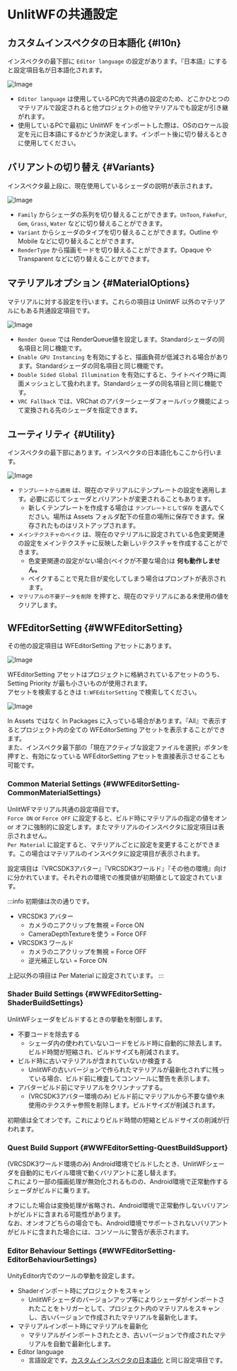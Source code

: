 # UnlitWFの共通設定

## カスタムインスペクタの日本語化 {#l10n}

インスペクタの最下部に `Editor language` の設定があります。『日本語』にすると設定項目名が日本語化されます。

![Image](./img/common-man-01.png)

- `Editor language` は使用しているPC内で共通の設定のため、どこかひとつのマテリアルで設定されると他プロジェクトの他マテリアルでも設定が引き継がれます。
- 使用しているPCで最初に UnlitWF をインポートした際は、OSのロケール設定を元に日本語にするかどうか決定します。インポート後に切り替えるときに使用してください。


## バリアントの切り替え {#Variants}

インスペクタ最上段に、現在使用しているシェーダの説明が表示されます。

![Image](./img/common-man-02.png)

- `Family` からシェーダの系列を切り替えることができます。`UnToon`, `FakeFur`, `Gem`, `Grass`, `Water` などに切り替えることができます。
- `Variant` からシェーダのタイプを切り替えることができます。Outline や Mobile などに切り替えることができます。
- `RenderType` から描画モードを切り替えることができます。Opaque や Transparent などに切り替えることができます。


## マテリアルオプション {#MaterialOptions}

マテリアルに対する設定を行います。これらの項目は UnlitWF 以外のマテリアルにもある共通設定項目です。

![Image](./img/common-man-03.png)

- `Render Queue` では RenderQueue値を設定します。Standardシェーダの同名項目と同じ機能です。
- `Enable GPU Instancing` を有効にすると、描画負荷が低減される場合があります。Standardシェーダの同名項目と同じ機能です。
- `Double Sided Global Illumination` を有効にすると、ライトベイク時に両面メッシュとして扱われます。Standardシェーダの同名項目と同じ機能です。
- `VRC Fallback` では、VRChat のアバターシェーダフォールバック機能によって変換される先のシェーダを指定できます。


## ユーティリティ {#Utility}

インスペクタの最下部にあります。インスペクタの日本語化もここから行います。

![Image](./img/common-man-01.png)

- `テンプレートから適用` は、現在のマテリアルにテンプレートの設定を適用します。必要に応じてシェーダとバリアントが変更されることもあります。
  - 新しくテンプレートを作成する場合は `テンプレートとして保存` を選んでください。場所は Assets フォルダ配下の任意の場所に保存できます。保存されたものはリストアップされます。
- `メインテクスチャのベイク` は、現在のマテリアルに設定されている色変更関連の設定をメインテクスチャに反映した新しいテクスチャを作成することができます。
  - 色変更関連の設定がない場合(ベイクが不要な場合)は **何も動作しません。**
  - ベイクすることで見た目が変化してしまう場合はプロンプトが表示されます。
- `マテリアルの不要データを削除` を押すと、現在のマテリアルにある未使用の値をクリアします。


## WFEditorSetting {#WWFEditorSetting}

その他の設定項目は WFEditorSetting アセットにあります。

![Image](./img/common-man-04.png)

WFEditorSetting アセットはプロジェクトに格納されているアセットのうち、Setting Priority が最も小さいものが使用されます。  
アセットを検索するときは `t:WFEditorSetting` で検索してください。

![Image](./img/common-man-05.png)

In Assets ではなく In Packages に入っている場合があります。『All』で表示するとプロジェクト内の全ての WFEditorSetting アセットを表示することができます。  
また、インスペクタ最下部の「現在アクティブな設定ファイルを選択」ボタンを押すと、有効になっている WFEditorSetting アセットを直接表示させることも可能です。

### Common Material Settings {#WWFEditorSetting-CommonMaterialSettings}

UnlitWFマテリアル共通の設定項目です。  
`Force ON` or `Force OFF` に設定すると、ビルド時にマテリアルの指定の値をオン or オフに強制的に設定します。またマテリアルのインスペクタに設定項目は表示されません。  
`Per Material` に設定すると、マテリアルごとに設定を変更することができます。この場合はマテリアルのインスペクタに設定項目が表示されます。

設定項目は『VRCSDK3アバター』『VRCSDK3ワールド』『その他の環境』向けに分かれています。それぞれの環境での推奨値が初期値として設定されています。

:::info
初期値は次の通りです。

- VRCSDK3 アバター
  - カメラのニアクリップを無視 = Force ON
  - CameraDepthTextureを使う = Force OFF
- VRCSDK3 ワールド
  - カメラのニアクリップを無視 = Force OFF
  - 逆光補正しない = Force ON

上記以外の項目は Per Material に設定されています。
:::

### Shader Build Settings {#WWFEditorSetting-ShaderBuildSettings}

UnlitWFシェーダをビルドするときの挙動を制御します。

- 不要コードを除去する
  - シェーダ内の使われていないコードをビルド時に自動的に除去します。ビルド時間が短縮され、ビルドサイズも削減されます。
- ビルド時に古いマテリアルが含まれていないか検査する
  - UnlitWFの古いバージョンで作られたマテリアルが最新化されずに残っている場合、ビルド前に検査してコンソールに警告を表示します。
- アバタービルド前にマテリアルをクリンナップする。
  - (VRCSDK3アバター環境のみ) ビルド前にマテリアルから不要な値や未使用のテクスチャ参照を削除します。ビルドサイズが削減されます。

初期値は全てオンです。これによりビルド時間の短縮とビルドサイズの削減が行われます。

### Quest Build Support {#WWFEditorSetting-QuestBuildSupport}

(VRCSDK3ワールド環境のみ) Android環境でビルドしたとき、UnlitWFシェーダを自動的にモバイル環境で動くバリアントに差し替えます。  
これにより一部の描画処理が無効化されるものの、Android環境で正常動作するシェーダがビルドに乗ります。  

オフにした場合は変換処理が省略され、Android環境で正常動作しないバリアントがビルドに含まれる可能性があります。  
なお、オンオフどちらの場合でも、Android環境でサポートされないバリアントがビルドに含まれた場合には、コンソールに警告が表示されます。

### Editor Behaviour Settings {#WWFEditorSetting-EditorBehaviourSettings}

UnityEditor内でのツールの挙動を設定します。

- Shaderインポート時にプロジェクトをスキャン
  - UnlitWFシェーダのバージョンアップ等によりシェーダがインポートされたことをトリガーとして、プロジェクト内のマテリアルをスキャンし、古いバージョンで作成されたマテリアルを最新化します。
- マテリアルインポート時にマテリアルを最新化
  - マテリアルがインポートされたとき、古いバージョンで作成されたマテリアルを自動で最新化します。
- Editor language
  - 言語設定です。[カスタムインスペクタの日本語化](#l10n) と同じ設定項目です。

